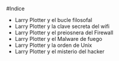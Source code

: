 
#Indice

* Larry Plotter y el bucle filosofal
* Larry Plotter y la clave secreta del wifi
* Larry Plotter y el preiosnera del Firewall
* Larry Plotter y el Malware de fuego
* Larry Plotter y la orden de Unix
* Larry Plotter y el misterio del hacker
